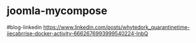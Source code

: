 # joomla-mycompose
#blog-linkedin
https://www.linkedin.com/posts/whytedork_quarantinetime-iiecabrrise-docker-activity-6662676993999540224-InbQ
